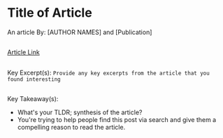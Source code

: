 # Title of Article

An article By: [AUTHOR NAMES] and [Publication]

## 

​[Article Link](link.com)

## 

Key Excerpt(s):
`Provide any key excerpts from the article that you found interesting` 

## 

Key Takeaway(s):

- What's your TLDR; synthesis of the article?
- You're trying to help people find this post via search and give them a compelling reason to read the article. 
